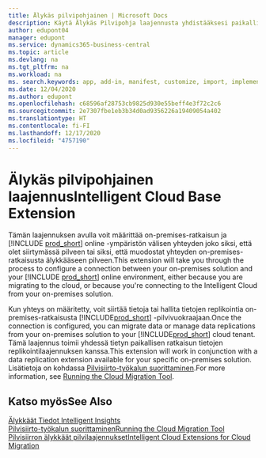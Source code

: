 ```yaml
---
title: Älykäs pilvipohjainen | Microsoft Docs
description: Käytä Älykäs Pilvipohja laajennusta yhdistääksesi paikallinen ratkaisusi Business Central online-versioon.
author: edupont04
manager: edupont
ms.service: dynamics365-business-central
ms.topic: article
ms.devlang: na
ms.tgt_pltfrm: na
ms.workload: na
ms. search.keywords: app, add-in, manifest, customize, import, implement
ms.date: 12/04/2020
ms.author: edupont
ms.openlocfilehash: c68596af28753cb9825d930e55beff4e3f72c2c6
ms.sourcegitcommit: 2e7307fbe1eb3b34d0ad9356226a19409054a402
ms.translationtype: HT
ms.contentlocale: fi-FI
ms.lasthandoff: 12/17/2020
ms.locfileid: "4757190"
---
```

# <a name="intelligent-cloud-base-extension"></a><span data-ttu-id="b7a85-103">Älykäs pilvipohjainen laajennus</span><span class="sxs-lookup"><span data-stu-id="b7a85-103">Intelligent Cloud Base Extension</span></span>

<span data-ttu-id="b7a85-104">Tämän laajennuksen avulla voit määrittää on-premises-ratkaisun ja [!INCLUDE [prod_short](includes/prod_short.md)] online -ympäristön välisen yhteyden joko siksi, että olet siirtymässä pilveen tai siksi, että muodostat yhteyden on-premises-ratkaisusta älykkääseen pilveen.</span><span class="sxs-lookup"><span data-stu-id="b7a85-104">This extension will take you through the process to configure a connection between your on-premises solution and your [!INCLUDE [prod_short](includes/prod_short.md)] online environment, either because you are migrating to the cloud, or because you're connecting to the Intelligent Cloud from your on-premises solution.</span></span>  

<span data-ttu-id="b7a85-105">Kun yhteys on määritetty, voit siirtää tietoja tai hallita tietojen replikointia on-premises-ratkaisusta [!INCLUDE[prod_short](includes/prod_short.md)] -pilvivuokraajaan.</span><span class="sxs-lookup"><span data-stu-id="b7a85-105">Once the connection is configured, you can migrate data or manage data replications from your on-premises solution to your [!INCLUDE[prod_short](includes/prod_short.md)] cloud tenant.</span></span> <span data-ttu-id="b7a85-106">Tämä laajennus toimii yhdessä tietyn paikallisen ratkaisun tietojen replikointilaajennuksen kanssa.</span><span class="sxs-lookup"><span data-stu-id="b7a85-106">This extension will work in conjunction with a data replication extension available for your specific on-premises solution.</span></span> <span data-ttu-id="b7a85-107">Lisätietoja on kohdassa [Pilvisiirto-työkalun suorittaminen](/dynamics365/business-central/dev-itpro/administration/migration-tool).</span><span class="sxs-lookup"><span data-stu-id="b7a85-107">For more information, see [Running the Cloud Migration Tool](/dynamics365/business-central/dev-itpro/administration/migration-tool).</span></span>  

## <a name="see-also"></a><span data-ttu-id="b7a85-108">Katso myös</span><span class="sxs-lookup"><span data-stu-id="b7a85-108">See Also</span></span>

[<span data-ttu-id="b7a85-109">Älykkäät Tiedot </span><span class="sxs-lookup"><span data-stu-id="b7a85-109">Intelligent Insights</span></span>](about-intelligent-cloud.md)  
[<span data-ttu-id="b7a85-110">Pilvisiirto-työkalun suorittaminen</span><span class="sxs-lookup"><span data-stu-id="b7a85-110">Running the Cloud Migration Tool</span></span>](/dynamics365/business-central/dev-itpro/administration/migration-tool)  
[<span data-ttu-id="b7a85-111">Pilvisiirron älykkäät pilvilaajennukset</span><span class="sxs-lookup"><span data-stu-id="b7a85-111">Intelligent Cloud Extensions for Cloud Migration</span></span>](ui-extensions-data-replication.md)  
